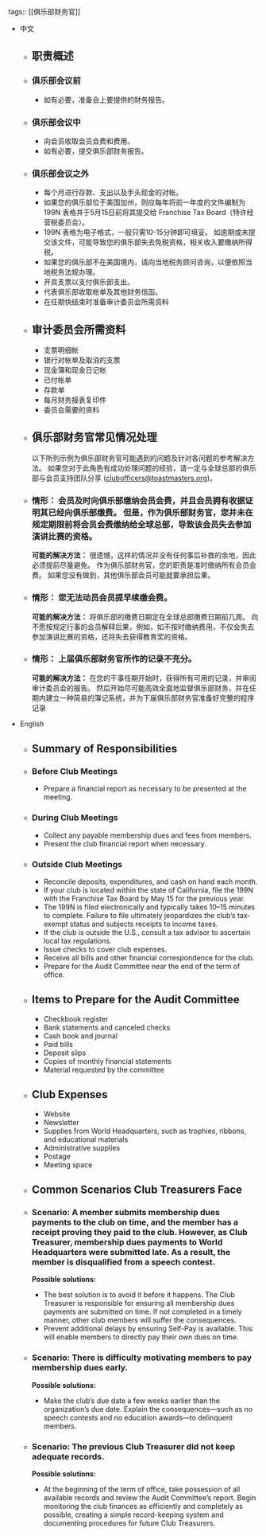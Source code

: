 tags:: [[俱乐部财务官]]

- 中文
	- ## 职责概述
	- ### 俱乐部会议前
	  
	  *   如有必要，准备会上要提供的财务报告。
	- ### 俱乐部会议中
	  
	  *   向会员收取会员会费和费用。
	  *   如有必要，提交俱乐部财务报告。
	- ### 俱乐部会议之外
	  
	  *   每个月进行存款、支出以及手头现金的对帐。
	  *   如果您的俱乐部位于美国加州，则应每年将前一年度的文件编制为 199N 表格并于5月15日前将其提交给 Franchise Tax Board（特许经营税委员会）。
	    *   199N 表格为电子格式，一般只需10-15分钟即可填妥。 如逾期或未提交该文件，可能导致您的俱乐部失去免税资格，相关收入要缴纳所得税。
	  *   如果您的俱乐部不在美国境内，请向当地税务顾问咨询，以便依照当地税务法规办理。
	  *   开具支票以支付俱乐部支出。
	  *   代表俱乐部收取帐单及其他财务信函。
	  *   在任期快结束时准备审计委员会所需资料
	- ## 审计委员会所需资料
	  
	  *   支票明细帐
	  *   银行对帐单及取消的支票
	  *   现金簿和现金日记帐
	  *   已付帐单
	  *   存款单
	  *   每月财务报表复印件
	  *   委员会需要的资料
	- ## 俱乐部财务官常见情况处理
	  
	  以下所列示例为俱乐部财务官可能遇到的问题及针对各问题的参考解决方法。 如果您对于此角色有成功处理问题的经验，请一定与全球总部的俱乐部与会员支持团队分享 (clubofficers@toastmasters.org)。
	- ### 情形： 会员及时向俱乐部缴纳会员会费，并且会员拥有收据证明其已经向俱乐部缴费。 但是，作为俱乐部财务官，您并未在规定期限前将会员会费缴纳给全球总部，导致该会员失去参加演讲比赛的资格。
	  
	  **可能的解决方法：** 很遗憾，这样的情况并没有任何事后补救的余地，因此必须提前尽量避免。 作为俱乐部财务官，您的职责是准时缴纳所有会员会费。 如果您没有做到，其他俱乐部会员可能就要承担后果。
	- ### 情形： 您无法动员会员提早续缴会费。
	  
	  **可能的解决方法：** 将俱乐部的缴费日期定在全球总部缴费日期前几周。 向不愿按规定行事的会员解释后果，例如，如不按时缴纳费用，不仅会失去参加演讲比赛的资格，还将失去获得教育奖的资格。
	- ### 情形： 上届俱乐部财务官所作的记录不充分。
	  
	  **可能的解决方法：** 在您的干事任期开始时，获得所有可用的记录，并审阅审计委员会的报告。 然后开始尽可能高效全面地监督俱乐部财务，并在任期内建立一种简易的簿记系统，并为下届俱乐部财务官准备好完整的程序记录
- English
	- ## Summary of Responsibilities
	- ### Before Club Meetings
	  
	  *   Prepare a financial report as necessary to be presented at the meeting.
	- ### During Club Meetings
	  
	  *   Collect any payable membership dues and fees from members.
	  *   Present the club financial report when necessary.
	- ### Outside Club Meetings
	  
	  *   Reconcile deposits, expenditures, and cash on hand each month.
	  *   If your club is located within the state of California, file the 199N with the Franchise Tax Board by May 15 for the previous year. 
	    *   The 199N is filed electronically and typically takes 10–15 minutes to complete. Failure to file ultimately jeopardizes the club’s tax-exempt status and subjects receipts to income taxes.
	  *   If the club is outside the U.S., consult a tax advisor to ascertain local tax regulations.
	  *   Issue checks to cover club expenses.
	  *   Receive all bills and other financial correspondence for the club.
	  *   Prepare for the Audit Committee near the end of the term of office.
	- ## Items to Prepare for the Audit Committee
	  
	  *   Checkbook register
	  *   Bank statements and canceled checks
	  *   Cash book and journal
	  *   Paid bills
	  *   Deposit slips
	  *   Copies of monthly financial statements
	  *   Material requested by the committee
	- ## Club Expenses
	  
	  *   Website
	  *   Newsletter
	  *   Supplies from World Headquarters, such as trophies, ribbons, and educational materials
	  *   Administrative supplies
	  *   Postage
	  *   Meeting space
	- ## Common Scenarios Club Treasurers Face
	- ### Scenario: A member submits membership dues payments to the club on time, and the member has a receipt proving they paid to the club. However, as Club Treasurer, membership dues payments to World Headquarters were submitted late. As a result, the member is disqualified from a speech contest.
	  
	  **Possible solutions:** 
	  *   The best solution is to avoid it before it happens. The Club Treasurer is responsible for ensuring all membership dues payments are submitted on time. If not completed in a timely manner, other club members will suffer the consequences.
	  *   Prevent additional delays by ensuring Self-Pay is available. This will enable members to directly pay their own dues on time.
	- ### Scenario: There is difficulty motivating members to pay membership dues early.
	  
	  **Possible solutions:** 
	  *   Make the club’s due date a few weeks earlier than the organization’s due date. Explain the consequences—such as no speech contests and no education awards—to delinquent members.
	- ### Scenario: The previous Club Treasurer did not keep adequate records.
	  
	  **Possible solutions:** 
	  *   At the beginning of the term of office, take possession of all available records and review the Audit Committee’s report. Begin monitoring the club finances as efficiently and completely as possible, creating a simple record-keeping system and documenting procedures for future Club Treasurers.